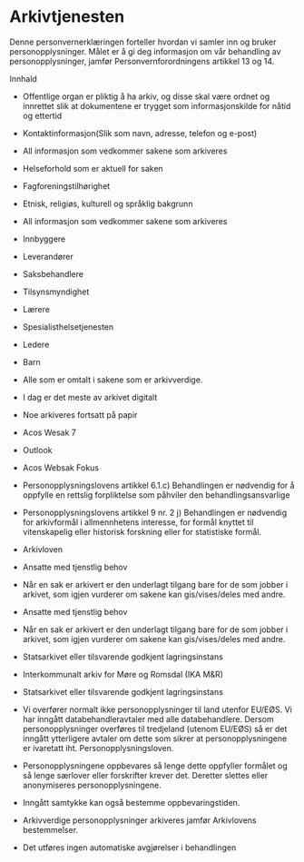# Arkivtjenesten


  

Denne personvernerklæringen forteller hvordan vi samler inn og bruker personopplysninger. Målet er å gi deg informasjon om vår behandling av personopplysninger, jamfør Personvernforordningens artikkel 13 og 14.

  

Innhald

*   Offentlige organ er pliktig å ha arkiv, og disse skal være ordnet og innrettet slik at dokumentene er trygget som informasjonskilde for nåtid og ettertid  
    
*   Kontaktinformasjon(Slik som navn, adresse, telefon og e-post)  
    
*   All informasjon som vedkommer sakene som arkiveres  
    
*   Helseforhold som er aktuell for saken  
    
*   Fagforeningstilhørighet  
    
*   Etnisk, religiøs, kulturell og språklig bakgrunn  
    
*   All informasjon som vedkommer sakene som arkiveres  
    
*   Innbyggere  
    
*   Leverandører  
    
*   Saksbehandlere  
    
*   Tilsynsmyndighet  
    
*   Lærere  
    
*   Spesialisthelsetjenesten  
    
*   Ledere  
    
*   Barn  
    
*   Alle som er omtalt i sakene som er arkivverdige.  
    
*   I dag er det meste av arkivet digitalt  
    
*   Noe arkiveres fortsatt på papir  
    
*   Acos Wesak 7  
    
*   Outlook  
    
*   Acos Websak Fokus  
    
*   Personopplysningslovens artikkel 6.1.c) Behandlingen er nødvendig for å oppfylle en rettslig forpliktelse som påhviler den behandlingsansvarlige  
    
*   Personopplysningslovens artikkel 9 nr. 2 j) Behandlingen er nødvendig for arkivformål i allmennhetens interesse, for formål knyttet til vitenskapelig eller historisk forskning eller for statistiske formål.  
    
*   Arkivloven  
    
*   Ansatte med tjenstlig behov  
    
*   Når en sak er arkivert er den underlagt tilgang bare for de som jobber i arkivet, som igjen vurderer om sakene kan gis/vises/deles med andre.  
    
*   Ansatte med tjenstlig behov  
    
*   Når en sak er arkivert er den underlagt tilgang bare for de som jobber i arkivet, som igjen vurderer om sakene kan gis/vises/deles med andre.  
    
*   Statsarkivet eller tilsvarende godkjent lagringsinstans  
    
*   Interkommunalt arkiv for Møre og Romsdal (IKA M&R)  
    
*   Statsarkivet eller tilsvarende godkjent lagringsinstans  
    
*   Vi overfører normalt ikke personopplysninger til land utenfor EU/EØS. Vi har inngått databehandleravtaler med alle databehandlere. Dersom personopplysninger overføres til tredjeland (utenom EU/EØS) så er det inngått ytterligere avtaler om dette som sikrer at personopplysningene er ivaretatt iht. Personopplysningsloven.  
    
*   Personopplysningene oppbevares så lenge dette oppfyller formålet og så lenge særlover eller forskrifter krever det. Deretter slettes eller anonymiseres personopplysningene.  
    
*   Inngått samtykke kan også bestemme oppbevaringstiden.  
    
*   Arkivverdige personopplysninger arkiveres jamfør Arkivlovens bestemmelser.  
    
*   Det utføres ingen automatiske avgjørelser i behandlingen